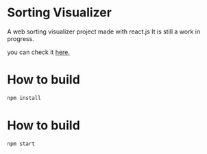 # Sorting Visualizer 
A web sorting visualizer project made with react.js
It is still a work in progress.

you can check it [here.](https://dedis23.github.io/sorting-visualizer-react/)


# How to build
```sh
npm install
```

# How to build
```sh
npm start
```
